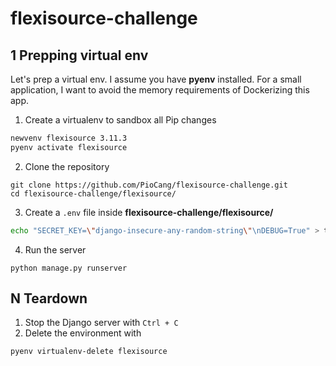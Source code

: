 # flexisource-challenge

## 1 Prepping virtual env
Let's prep a virtual env. I assume you have **pyenv** installed.
For a small application, I want to avoid the memory requirements of Dockerizing
this app.

1. Create a virtualenv to sandbox all Pip changes
```bash
newvenv flexisource 3.11.3
pyenv activate flexisource
```

2. Clone the repository
```
git clone https://github.com/PioCang/flexisource-challenge.git
cd flexisource-challenge/flexisource/
```

3. Create a `.env` file inside **flexisource-challenge/flexisource/**
```bash
echo "SECRET_KEY=\"django-insecure-any-random-string\"\nDEBUG=True" > test
```

4. Run the server
```
python manage.py runserver
```












## N Teardown
1. Stop the Django server with `Ctrl + C`
2. Delete the environment with
```
pyenv virtualenv-delete flexisource
```
